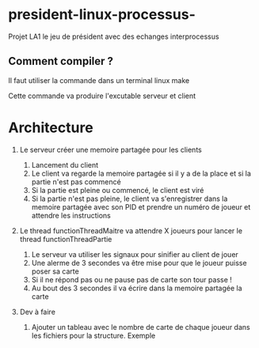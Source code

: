 # president-linux-processus-

Projet LA1 le jeu de président avec des echanges interprocessus

## Comment compiler ? 

Il faut utiliser la commande dans un terminal linux make 

Cette commande va produire l'excutable serveur et client




# Architecture 

1. Le serveur créer une memoire partagée pour les clients

   1. Lancement du client 
   2. Le client va regarde la memoire partagée si il y a de la place et si la partie n'est pas commencé
   3. Si la partie est pleine ou commencé, le client est viré
   4. Si la partie n'est pas pleine, le client va s'enregistrer dans la memoire partagée avec son PID et prendre un numéro de joueur et attendre les instructions


2. Le thread functionThreadMaitre va attendre X joueurs pour lancer le thread functionThreadPartie
   
    1. Le serveur va utiliser les signaux pour sinifier au client de jouer 
    2. Une alerme de 3 secondes va être mise pour que le joueur puisse poser sa carte
    3. Si il ne répond pas ou ne pause pas de carte son tour passe ! 
    4. Au bout des 3 secondes il va écrire dans la memoire partagée la carte 



3. Dev à faire 
   1. Ajouter un tableau avec le nombre de carte de chaque joueur dans les fichiers pour la structure. 
   Exemple 
